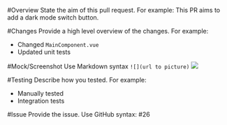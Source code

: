 #Overview
State the aim of this pull request. For example:
This PR aims to add a dark mode switch button.

#Changes
Provide a high level overview of the changes. For example:
* Changed `MainComponent.vue`
* Updated unit tests

#Mock/Screenshot
Use Markdown syntax `![](url to picture)`
![](https://icp.carbonwp.website/app/uploads/2019/01/dark_mode_toggle.png)

#Testing
Describe how you tested. For example:
* Manually tested
* Integration tests

#Issue
Provide the issue. Use GitHub syntax: #26
